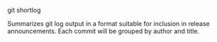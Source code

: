 git shortlog

Summarizes git log output in a format suitable for inclusion in release announcements. Each commit will be grouped by author and title.